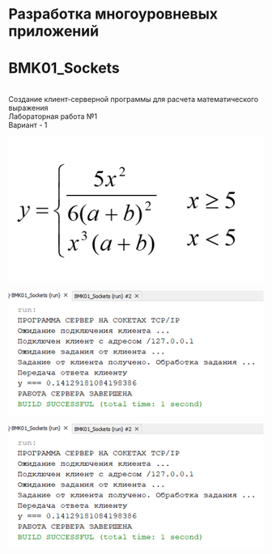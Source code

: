 # Разработка многоуровневых приложений
# BMK01_Sockets
<br/>Создание клиент-серверной программы для расчета математического выражения
<br/>Лабораторная работа №1
<br/>Вариант - 1

![primer](primer.PNG)

![Screenshot](screenshot1.png)

![Screenshot](screenshot1.png)
